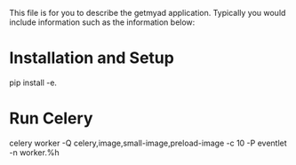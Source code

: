 This file is for you to describe the getmyad application. Typically
you would include information such as the information below:

Installation and Setup
======================

pip install -e.

Run Celery
==========
celery worker -Q celery,image,small-image,preload-image -c 10 -P eventlet -n worker.%h